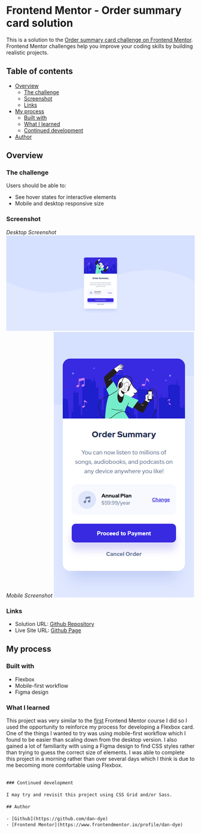 # Frontend Mentor - Order summary card solution

This is a solution to the [Order summary card challenge on Frontend Mentor](https://www.frontendmentor.io/challenges/order-summary-component-QlPmajDUj). Frontend Mentor challenges help you improve your coding skills by building realistic projects. 

## Table of contents

- [Overview](#overview)
  - [The challenge](#the-challenge)
  - [Screenshot](#screenshot)
  - [Links](#links)
- [My process](#my-process)
  - [Built with](#built-with)
  - [What I learned](#what-i-learned)
  - [Continued development](#continued-development)
- [Author](#author)

## Overview

### The challenge

Users should be able to:

- See hover states for interactive elements
- Mobile and desktop responsive size

### Screenshot
*Desktop Screenshot*
![](/images/desktop-screenshot.png)
*Mobile Screenshot*
![](/images/mobile-screenshot.png)


### Links

- Solution URL: [Github Repository](https://github.com/dan-dye/order-summary-component)
- Live Site URL: [Github Page](https://dan-dye.github.io/order-summary-component/)

## My process

### Built with

- Flexbox
- Mobile-first workflow
- Figma design

### What I learned

This project was very similar to the [first](https://github.com/dan-dye/stats-preview-card-component) Frontend Mentor course I did so I used the opportunity to reinforce my process for developing a Flexbox card. One of the things I wanted to try was using mobile-first workflow which I found to be easier than scaling down from the desktop version. I also gained a lot of familiarity with using a Figma design to find CSS styles rather than trying to guess the correct size of elements. I was able to complete this project in a morning rather than over several days which I think is due to me becoming more comfortable using Flexbox.

```

### Continued development

I may try and revisit this project using CSS Grid and/or Sass.

## Author

- [Github](https://github.com/dan-dye)
- [Frontend Mentor](https://www.frontendmentor.io/profile/dan-dye)


